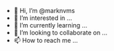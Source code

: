 - 👋 Hi, I’m @marknvms
- 👀 I’m interested in ...
- 🌱 I’m currently learning ...
- 💞️ I’m looking to collaborate on ...
- 📫 How to reach me ...

<!---
marknvms/marknvms is a ✨ special ✨ repository because its `README.md` (this file) appears on your GitHub profile.
You can click the Preview link to take a look at your changes.
--->
